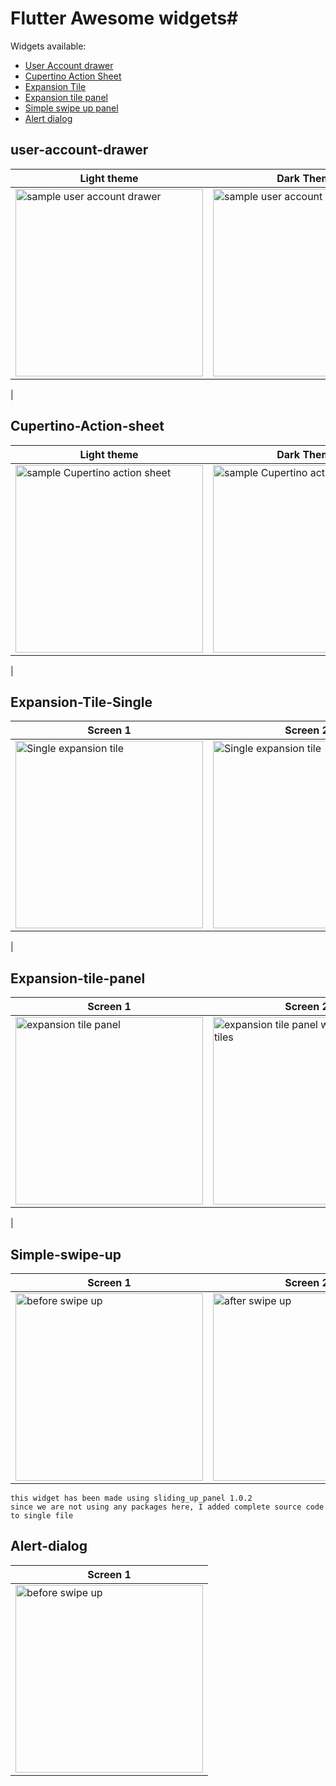 # Flutter Awesome widgets#

Widgets available:

* [User Account drawer](#user-account-drawer)
* [Cupertino Action Sheet](#Cupertino-Action-sheet)
* [Expansion Tile](#Expansion-Tile-Single)
* [Expansion tile panel](#Expansion-tile-panel)
* [Simple swipe up panel](#Simple-swipe-up)
* [Alert dialog](#Alert-dialog)

## user-account-drawer
| Light theme  | Dark Theme |
| ------------- | ------------- |
| <img src="https://i.imgur.com/ijuYFHa.png" width="300" alt="sample user account drawer"> | <img src="https://i.imgur.com/NOBl2vW.png" width="300" alt="sample user account drawer">
  |


## Cupertino-Action-sheet
| Light theme  | Dark Theme |
| ------------- | ------------- |
| <img src="https://i.imgur.com/Vf9U7wB.png" width="300" alt="sample Cupertino action sheet"> | <img src="https://i.imgur.com/obk8syS.png" width="300" alt="sample Cupertino action sheet">
  |


## Expansion-Tile-Single
| Screen 1  | Screen 2 |
| ------------- | ------------- |
| <img src="https://i.imgur.com/iVN1XxO.png" width="300" alt="Single expansion tile"> | <img src="https://i.imgur.com/zOYnBng.png" width="300" alt="Single expansion tile - expanded">
  |

## Expansion-tile-panel
| Screen 1  | Screen 2 |
| ------------- | ------------- |
| <img src="https://i.imgur.com/oBH1vHO.png" width="300" alt="expansion tile panel"> | <img src="https://i.imgur.com/q0gfH7h.png" width="300" alt="expansion tile panel with expanded tiles">
  |


## Simple-swipe-up
| Screen 1  | Screen 2 |
| ------------- | ------------- |
| <img src="https://i.imgur.com/ztflc8n.png" width="300" alt="before swipe up"> | <img src="https://i.imgur.com/zwyGVXn.png" width="300" alt="after swipe up">|

```
this widget has been made using sliding_up_panel 1.0.2
since we are not using any packages here, I added complete source code to single file
```

## Alert-dialog
| Screen 1  |
| ------------- | 
| <img src="https://i.imgur.com/gZcE5RZ.png" width="300" alt="before swipe up"> |


